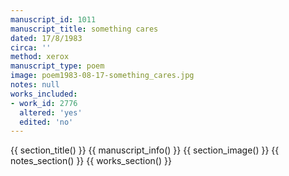 ```yaml
---
manuscript_id: 1011
manuscript_title: something cares
dated: 17/8/1983
circa: ''
method: xerox
manuscript_type: poem
image: poem1983-08-17-something_cares.jpg
notes: null
works_included:
- work_id: 2776
  altered: 'yes'
  edited: 'no'
---
```


{{ section_title() }}
{{ manuscript_info() }}
{{ section_image() }}
{{ notes_section() }}
{{ works_section() }}
